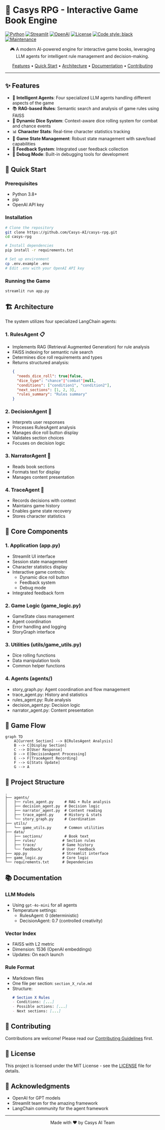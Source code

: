 # 🎲 Casys RPG - Interactive Game Book Engine

[![Python](https://img.shields.io/badge/python-3.8%2B-blue.svg)](https://www.python.org/downloads/)
[![Streamlit](https://img.shields.io/badge/streamlit-1.28.0-FF4B4B.svg)](https://streamlit.io)
[![OpenAI](https://img.shields.io/badge/OpenAI-GPT--4-00A36C.svg)](https://openai.com/)
[![License](https://img.shields.io/badge/license-MIT-green.svg)](LICENSE)
[![Code style: black](https://img.shields.io/badge/code%20style-black-000000.svg)](https://github.com/psf/black)
[![Maintenance](https://img.shields.io/badge/Maintained%3F-yes-green.svg)](https://github.com/Casys-AI/casys-rpg/graphs/commit-activity)

<div align="center">

🎮 A modern AI-powered engine for interactive game books, leveraging LLM agents for intelligent rule management and decision-making.

[Features](#features) •
[Quick Start](#quick-start) •
[Architecture](#architecture) •
[Documentation](#documentation) •
[Contributing](#contributing)

</div>

---

## ✨ Features

- 🤖 **Intelligent Agents**: Four specialized LLM agents handling different aspects of the game
- 📚 **RAG-based Rules**: Semantic search and analysis of game rules using FAISS
- 🎲 **Dynamic Dice System**: Context-aware dice rolling system for combat and chance events
- 📊 **Character Stats**: Real-time character statistics tracking
- 🔄 **Game State Management**: Robust state management with save/load capabilities
- 📝 **Feedback System**: Integrated user feedback collection
- 🐛 **Debug Mode**: Built-in debugging tools for development

## 🚀 Quick Start

### Prerequisites

- Python 3.8+
- pip
- OpenAI API key

### Installation

```bash
# Clone the repository
git clone https://github.com/Casys-AI/casys-rpg.git
cd casys-rpg

# Install dependencies
pip install -r requirements.txt

# Set up environment
cp .env.example .env
# Edit .env with your OpenAI API key
```

### Running the Game

```bash
streamlit run app.py
```

## 🏗 Architecture

The system utilizes four specialized LangChain agents:

### 1. RulesAgent 📋
- Implements RAG (Retrieval Augmented Generation) for rule analysis
- FAISS indexing for semantic rule search
- Determines dice roll requirements and types
- Returns structured analysis:
  ```json
  {
    "needs_dice_roll": true|false,
    "dice_type": "chance"|"combat"|null,
    "conditions": ["condition1", "condition2"],
    "next_sections": [1, 2, 3],
    "rules_summary": "Rules summary"
  }
  ```

### 2. DecisionAgent 🤔
- Interprets user responses
- Processes RulesAgent analysis
- Manages dice roll button display
- Validates section choices
- Focuses on decision logic

### 3. NarratorAgent 📖
- Reads book sections
- Formats text for display
- Manages content presentation

### 4. TraceAgent 📝
- Records decisions with context
- Maintains game history
- Enables game state recovery
- Stores character statistics

## 🧩 Core Components

### 1. Application (app.py)
- Streamlit UI interface
- Session state management
- Character statistics display
- Interactive game controls:
  - Dynamic dice roll button
  - Feedback system
  - Debug mode
- Integrated feedback form

### 2. Game Logic (game_logic.py)
- GameState class management
- Agent coordination
- Error handling and logging
- StoryGraph interface

### 3. Utilities (utils/game_utils.py)
- Dice rolling functions
- Data manipulation tools
- Common helper functions

### 4. Agents (agents/)
- story_graph.py: Agent coordination and flow management
- trace_agent.py: History and statistics
- rules_agent.py: Rule analysis
- decision_agent.py: Decision logic
- narrator_agent.py: Content presentation

## 🔄 Game Flow

```mermaid
graph TD
    A[Current Section] --> B[RulesAgent Analysis]
    B --> C[Display Section]
    C --> D[User Response]
    D --> E[DecisionAgent Processing]
    E --> F[TraceAgent Recording]
    F --> G[Stats Update]
    G --> A
```

## 📁 Project Structure

```
.
├── agents/
│   ├── rules_agent.py     # RAG + Rule analysis
│   ├── decision_agent.py  # Decision logic
│   ├── narrator_agent.py  # Content reading
│   ├── trace_agent.py     # History & stats
│   └── story_graph.py     # Coordination
├── utils/
│   └── game_utils.py      # Common utilities
├── data/
│   ├── sections/          # Book text
│   ├── rules/            # Section rules
│   ├── trace/            # Game history
│   └── feedback/         # User feedback
├── app.py                # Streamlit interface
├── game_logic.py         # Core logic
└── requirements.txt      # Dependencies
```

## 📚 Documentation

### LLM Models
- Using `gpt-4o-mini` for all agents
- Temperature settings:
  - RulesAgent: 0 (deterministic)
  - DecisionAgent: 0.7 (controlled creativity)

### Vector Index
- FAISS with L2 metric
- Dimension: 1536 (OpenAI embeddings)
- Updates: On each launch

### Rule Format
- Markdown files
- One file per section: `section_X_rule.md`
- Structure:
  ```markdown
  # Section X Rules
  - Conditions: [...]
  - Possible actions: [...]
  - Next sections: [...]
  ```

## 🤝 Contributing

Contributions are welcome! Please read our [Contributing Guidelines](CONTRIBUTING.md) first.

## 📄 License

This project is licensed under the MIT License - see the [LICENSE](LICENSE) file for details.

## 🙏 Acknowledgments

- OpenAI for GPT models
- Streamlit team for the amazing framework
- LangChain community for the agent framework

---

<div align="center">
Made with ❤️ by Casys AI Team
</div>
